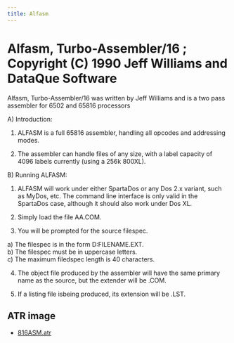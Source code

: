```yaml
---
title: Alfasm
---
```

# Alfasm, Turbo-Assembler/16 ; Copyright (C) 1990 Jeff Williams and DataQue Software  
Alfasm, Turbo-Assembler/16 was written by Jeff Williams and is a two pass assembler for 6502 and 65816 processors  
  
A) Introduction:  
  
1) ALFASM is a full 65816 assembler, handling all opcodes and addressing modes.  
  
2) The assembler can handle files of any size, with a label capacity of 4096 labels currently (using a 256k 800XL).  
  
B) Running ALFASM:  
  
1) ALFASM will work under either SpartaDos or any Dos 2.x variant, such as MyDos, etc. The command line interface is only valid in the SpartaDos case, although it should also work under Dos XL.  
  
2) Simply load the file AA.COM.  
  
3) You will be prompted for the source filespec.  
  
a) The filespec is in the form D<n>:<path>FILENAME.EXT.  
b) The filespec must be in uppercase letters.  
c) The maximum filedspec length is 40 characters.  
  
4) The object file produced by the assembler will have the same primary name as the source, but the extender will be .COM.  
  
5) If a listing file isbeing produced, its extension will be .LST.  
  
## ATR image  
- [816ASM.atr](attachments/816ASM.atr)  
